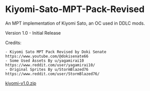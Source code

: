 # Kiyomi-Sato-MPT-Pack-Revised
An MPT implementation of Kiyomi Sato, an OC used in DDLC mods.

Version 1.0 - Initial Release

Credits:

    - Kiyomi Sato MPT Pack Revised by Doki Senate           https://www.youtube.com/@dokisenate66
    - Some Used Assets By u/yagamirai10                     https://www.reddit.com/user/yagamirai10/
    - Original Sprites By u/StormBlazed76                   https://www.reddit.com/user/StormBlazed76/
    
[kiyomi-v1.0.zip](https://github.com/user-attachments/files/16322815/kiyomi-v1.0.zip)
